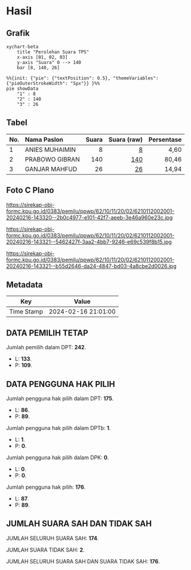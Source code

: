 # Hasil

## Grafik

```mermaid
xychart-beta
    title "Perolehan Suara TPS"
    x-axis [01, 02, 03]
    y-axis "Suara" 0 --> 140
    bar [8, 140, 26]
```

```mermaid
%%{init: {"pie": {"textPosition": 0.5}, "themeVariables": {"pieOuterStrokeWidth": "5px"}} }%%
pie showData
    "1" : 8
    "2" : 140
    "3" : 26
```

## Tabel

| No. | Nama Paslon    | Suara | Suara (raw) | Persentase |
|:--- |:-------------- | -----:| -----------:| ----------:|
| 1   | ANIES MUHAIMIN | 8     | [8][p-1]    | 4,60       |
| 2   | PRABOWO GIBRAN | 140   | [140][p-2]  | 80,46      |
| 3   | GANJAR MAHFUD  | 26    | [26][p-3]   | 14,94      |


[p-1]: https://github.com/gigit-pemilu/pemilu-2024-62-kalimantan-tengah/blob/main/pilpres/hitung-suara/sub/62-kalimantan-tengah/sub/10-gunung-mas/sub/11-manuhing-raya/sub/2002-tumbang-samui/sub/001-tps/sub/paslon-1.txt
[p-2]: https://github.com/gigit-pemilu/pemilu-2024-62-kalimantan-tengah/blob/main/pilpres/hitung-suara/sub/62-kalimantan-tengah/sub/10-gunung-mas/sub/11-manuhing-raya/sub/2002-tumbang-samui/sub/001-tps/sub/paslon-2.txt
[p-3]: https://github.com/gigit-pemilu/pemilu-2024-62-kalimantan-tengah/blob/main/pilpres/hitung-suara/sub/62-kalimantan-tengah/sub/10-gunung-mas/sub/11-manuhing-raya/sub/2002-tumbang-samui/sub/001-tps/sub/paslon-3.txt

## Foto C Plano

https://sirekap-obj-formc.kpu.go.id/0383/pemilu/ppwp/62/10/11/20/02/6210112002001-20240216-143320--2b0c4977-e101-42f7-aeeb-3e46a960e23c.jpg

https://sirekap-obj-formc.kpu.go.id/0383/pemilu/ppwp/62/10/11/20/02/6210112002001-20240216-143321--5462427f-3aa2-4bb7-9246-e69c539f8b15.jpg

https://sirekap-obj-formc.kpu.go.id/0383/pemilu/ppwp/62/10/11/20/02/6210112002001-20240216-143321--b55d2646-da24-4847-bd03-4a8cbe2d0026.jpg


## Metadata

| Key        | Value               |
| ---------- | ------------------- |
| Time Stamp | 2024-02-16 21:01:00 |


## DATA PEMILIH TETAP

Jumlah pemilih dalam DPT: **242**.
 * L: **133**.
 * P: **109**.

## DATA PENGGUNA HAK PILIH

Jumlah pengguna hak pilih dalam DPT: **175**.
 * L: **86**.
 * P: **89**.

Jumlah pengguna hak pilih dalam DPTb: **1**.
 * L: **1**.
 * P: **0**.

Jumlah pengguna hak pilih dalam DPK: **0**.
 * L: **0**.
 * P: **0**.

Jumlah pengguna hak pilih: **176**.
 * L: **87**.
 * P: **89**.

## JUMLAH SUARA SAH DAN TIDAK SAH

JUMLAH SELURUH SUARA SAH: **174**.

JUMLAH SUARA TIDAK SAH: **2**.

JUMLAH SELURUH SUARA SAH DAN SUARA TIDAK SAH: **176**.


